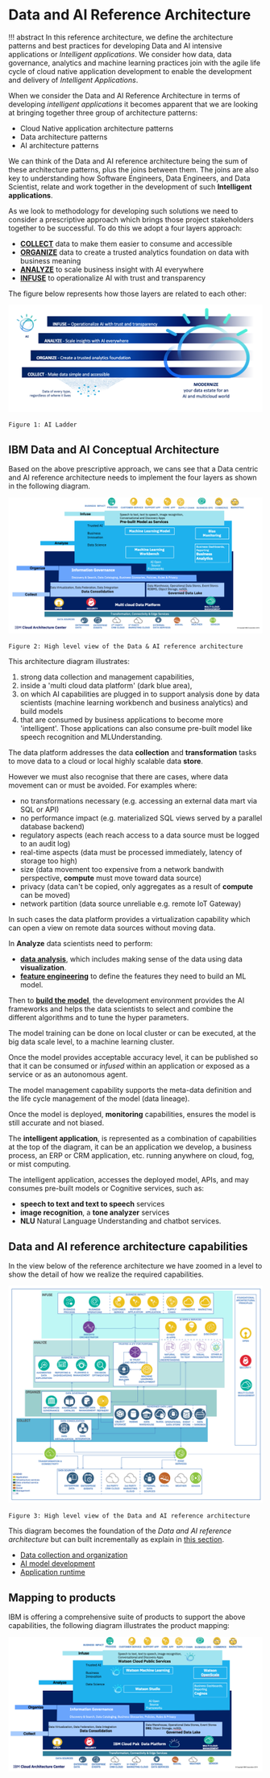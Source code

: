 # Data and AI Reference Architecture

!!! abstract
    In this reference architecture,  we define the architecture patterns and best practices for developing Data and AI intensive applications or  *Intelligent applications*.  We consider how  data, data governance, analytics and machine learning practices join with the agile life cycle of cloud native application development to enable the development and delivery of *Intelligent Applications*.

When we consider the  Data and AI Reference Architecture in terms of developing *intelligent applications* it becomes apparent that we are looking at bringing together three group of architecture patterns:

+ Cloud Native application architecture patterns
+ Data architecture patterns
+ AI architecture patterns

We can think of the Data and AI reference architecture being the sum of these architecture patterns, plus the joins between them.  The joins are also key to understanding how  Software Engineers, Data Engineers, and Data Scientist, relate and work together in the development of such **Intelligent applications**.

As we look to methodology for developing such solutions we need to consider a prescriptive approach  which brings  those project stakeholders together to be successful.  To do this we adopt a four layers approach:

* **[COLLECT](#collect-making-data-simple-and-accessible)** data to make them easier to consume and accessible
* **[ORGANIZE](#organize-trusted-governed-analytics)** data to create a trusted analytics foundation on data with business meaning
* **[ANALYZE](#analyze-insights-on-demand)** to scale business insight with AI everywhere
* **[INFUSE](#infuse-operationalize-ai-with-trust-and-transparency)** to operationalize AI with trust and transparency

The figure below represents how those layers are related to each other:

![](images/ladder-ai.png)

    Figure 1: AI Ladder

## IBM Data and AI Conceptual Architecture

Based on the above prescriptive approach, we cans see that a Data centric and AI reference architecture needs to implement the four layers as shown in the following diagram.

![](images/data-ai-ra.png)

    Figure 2: High level view of the Data & AI reference architecture

This architecture diagram illustrates:

1. strong data collection and management capabilities,
1. inside a 'multi cloud data platform' (dark blue area),
1. on which AI capabilities are plugged in to support analysis done by data scientists (machine learning workbench and business analytics) and build models
1. that are consumed by business applications to become more 'intelligent'. Those applications can also consume pre-built model like speech recognition and MLUnderstanding.

The data platform addresses the data **collection** and **transformation** tasks to move data to a cloud or local highly scalable data **store**.

However we must also recognise that there are cases, where data movement can or must be avoided. For examples where:

* no transformations necessary (e.g. accessing an external data mart via SQL or API)
* no performance impact (e.g. materialized SQL views served by a parallel database backend)
* regulatory aspects (each reach access to a data source must be logged to an audit log)
* real-time aspects (data must be processed immediately, latency of storage too high)
* size (data movement too expensive from a network bandwith perspective, **compute** must move toward data source)
* privacy (data can't be copied, only aggregates as a result of **compute** can be moved)
* network partition (data source unreliable e.g. remote IoT Gateway)

In such cases the data platform provides a virtualization capability which can open a view on remote data sources without moving data.

In **Analyze** data scientists need to perform:

* **[data analysis](./preparation/data-understanding.md)**, which includes making sense of the data using data **visualization**.
* **[feature engineering](./preparation/#feature-engineering)** to define the features they need to build an ML model.

Then to **[build the model](http://localhost:8000/preparation/dev-model/)**, the development environment provides the AI frameworks and helps the data scientists to select and combine the different algorithms and to tune the hyper parameters.

The model training can be done on local cluster or can be executed, at the big data scale level, to a machine learning cluster.

Once the model provides acceptable accuracy level, it can be published so that it can be consumed or *infused* within an application or exposed as a service or as an autonomous agent.

The model management capability supports the meta-data definition and the life cycle management of the model (data lineage).

Once the model is deployed, **monitoring** capabilities, ensures the model is still accurate and
not biased.

The **intelligent application**, is represented as a combination of capabilities at the top of the diagram, it can be an application we develop, a business process, an ERP or CRM application, etc.  running anywhere on cloud, fog, or mist computing.

The intelligent application, accesses the deployed model, APIs, and may consumes pre-built models or Cognitive services, such as:  

* **speech to text and text to speech** services  
* **image recognition**, a **tone analyzer** services
* **NLU** Natural Language Understanding and chatbot services.

## Data and AI reference architecture capabilities

In the view below of the reference architecture we have zoomed in a level to show the detail of how we realize the required capabilities.

![](architecture/images/DataAIRefArch.png)

    Figure 3: High level view of the Data and AI reference architecture

This diagram becomes the foundation of  the *Data and AI reference architecture*  but can built incrementally as explain in [this section](http://localhost:8000/architecture/#defining-the-architecture-incrementally).

* [Data collection and organization](architecture/collect-org-data.md)
* [AI model development](architecture/build-model.md)
* [Application runtime](architecture/runtime-flow.md)

## Mapping to products

IBM is offering a comprehensive suite of products to support the above capabilities, the following diagram illustrates the product mapping:

![](images/data-ai-ra-products.png)
